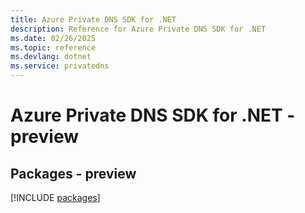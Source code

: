 ```yaml
---
title: Azure Private DNS SDK for .NET
description: Reference for Azure Private DNS SDK for .NET
ms.date: 02/26/2025
ms.topic: reference
ms.devlang: dotnet
ms.service: privatedns
---
```

# Azure Private DNS SDK for .NET - preview
## Packages - preview
[!INCLUDE [packages](private-dns-index.md)]